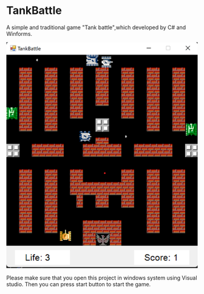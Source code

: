 # TankBattle

A simple and traditional game "Tank battle",which developed by C# and Winforms. 

![tank battle](./TankBattle/Resources/tankBattle.png)

Please make sure that you open this project in windows system using Visual studio.  Then you can press start button to start the game.
